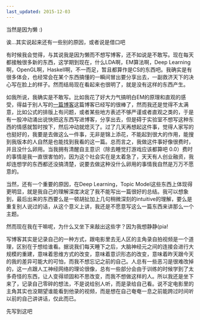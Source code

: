 ```yaml
---
last_updated: 2015-12-03
---
```


当然是因为懒 :)

诶…其实说起来还有一些别的原因，或者说是借口吧

有时候我会觉得，与其说我是因为懒而不想写博客，还不如说是不敢写。现在每天都接触很多新的东西，这学期到现在，什么LDA啊，EM算法啊，Deep Learning啊，OpenGL啊，Haskell啊，不一而足，暂且都算作是CS的东西吧。我确实是有很多体会，也经常会在某个东西搞懂的一瞬间冒出要分享出去，一副救济天下的决心写在脸上的样子。然而结局现在看起来也很明了，就是没有这样的东西产生。

如我所说，我确实是不敢写。比如我花了好大力气搞明白EM的原理和直观的感受，得益于别人写的[一篇博客](http://blog.tomtung.com/2011/10/em-algorithm/)这篇博客已经写的很棒了，然而我还是觉得不太满意，比如公式的排版上有问题，或者某些地方表述不够严谨或者直观之类的，于是有一股冲动涌出说快把这东西写进博客，分享出去，但是碍于实验室不想写这种东西的情感就暂时按下，然后冲动就熄灭了。过了几天再想起这件事，觉得人家写的也挺好的，我要是去做这么一件事，无非是锦上添花，不能起到很大的作用，能搜到我版本的人自然是也能找到我看的这一篇。总而言之，我做这件事好像很费时，并且没什么卵用。当我拥有清醒自主意识（除去睡觉打游戏应该都算吧 0.0）费时的事情是我一直很害怕的，因为这个社会实在是太着急了，天天有人创业融资，我却连想学的东西都还没搞清楚，说要去做这种没什么卵用的事情我自然是万万不愿意的。

当然，还有一个重要的原因，在Deep Learning，Topic Model这些东西上体现得更明显，就是我自己的理解深度决定了我不能写出一篇很好的总结。我可以想象到，最后出来的东西要么是一顿胡扯加上几句稍微深刻的intuitive的理解，要么是重复别人说过的话，从这个意义上讲，我还是不愿意写这么一篇东西来讲那么一个主题。

然而现在我在干嘛呢，为什么又坐下来敲出这些字？因为我想静静(pia!

写博客其实是记录自己的一种方式，跟电影里去无人区的主角录自拍视频是一个道理，区别在于想给谁看。据说我们每天睡下之后，大脑神经元之间的连接会进行大规模的重建，意味着思维方式的改变，意味着意识形态的改变，意味着昨天跟今天的我的差异可能大的可怕，而我不想忘记之前的自己。人总有一些恶习是很难改掉的，这一点跟人工神经网络的理论很像，总有一些部分会由于训练的时候学到了太多奇怪的东西，让人变得顽固和不思改变，而我不想做这样的人。所以我还是坐下来了，记录自己零碎的想法，不是说给别人听，而是录给自己看。说不定电影里的主角其实也没期望谁能看到他录的视频，而是想在自己奄奄一息之前能跨过时间听以前的自己讲讲话，仅此而已。

先写到这吧
